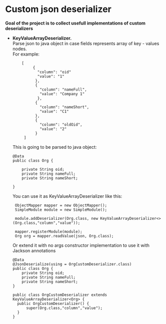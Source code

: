 # Custom json deserializer

**Goal of the project is to collect usefull implementations of custom deserializers**

- **KeyValueArrayDeserializer.**<br> 
  Parse json to java object in case fields represents array of key - values nodes.
  <br>For example:
  ```       
      [
           {
             "column": "oid"
             "value": "1"
            },
            {
              "column": "nameFull",
              "value": "Company 1"
             },
            {
              "column": "nameShort",
              "value": "C1" 
            },
            {
              "column": "oldOid",
              "value": "2"
            }
       ]
    ```
  This is going to be parsed to java object:
  ```
  @Data
  public class Org {
      
      private String oid;
      private String nameFull;
      private String nameShort;
  
  }
  ```
  
  You can use it as KeyValueArrayDeserializer like this:

  ```
   ObjectMapper mapper = new ObjectMapper();
   SimpleModule module = new SimpleModule();
   
   module.addDeserializer(Org.class, new KeyValueArrayDeserializer<>(Org.class,"column","value"));      
   
   mapper.registerModule(module);   
   Org org = mapper.readValue(json, Org.class);
  ```

  Or extend it with no args constructor implementation to use it with Jackson annotations 
  
  ```
  @Data
  @JsonDeserialize(using = OrgCustomDeserializer.class)
  public class Org {      
      private String oid;
      private String nameFull;
      private String nameShort;
  }
  
  public class OrgCustomDeserializer extends KeyValueArrayDeserializer<Org> {
    public OrgCustomDeserializer() {
        super(Org.class,"column","value");
    }  
  }

